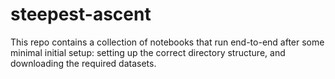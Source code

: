 # steepest-ascent

This repo contains a collection of notebooks that run end-to-end after some minimal initial setup: setting up the correct directory structure, and downloading the required datasets.
